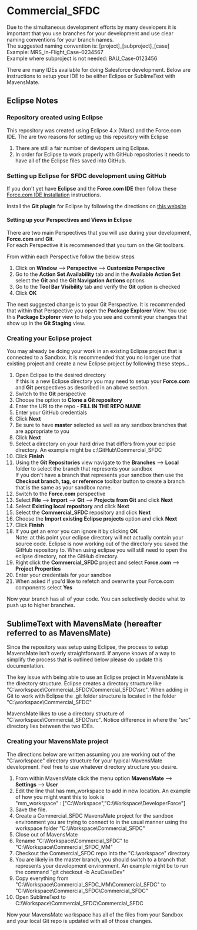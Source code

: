 # Commercial_SFDC

Due to the simultaneous development efforts by many developers it is important that you use branches for your development and use clear naming conventions for your branch names.  
The suggested naming convention is: [project]\_[subproject]\_[case]  
Example: MRS_In-Flight_Case-0234567  
Example where subproject is not needed: BAU_Case-0123456  


There are many IDEs available for doing Salesforce development.  Below are instructions to setup your IDE to be either Eclipse or SublimeText with MavensMate.  

## Eclipse Notes

### Repository created using Eclipse
This repository was created using Eclipse 4.x (Mars) and the Force.com IDE.  The are two reasons for setting up this repository with Eclipse  
1. There are still a fair number of devlopers using Eclipse.  
2. In order for Eclipse to work properly with GitHub repositories it needs to have all of the Eclipse files saved into GitHub.  

### Setting up Eclipse for SFDC development using GitHub
If you don't yet have **Eclipse** and the **Force.com IDE** then follow these [Force.com IDE Installation](https://developer.salesforce.com/page/Force.com_IDE_Installation) instructions.  

Install the **Git plugin** for Eclipse by following the directions on [this website](http://www.vogella.com/tutorials/EclipseGit/article.html#eclipseinstallationgit)  

#### Setting up your **Perspectives** and **Views** in Eclipse
There are two main Perspectives that you will use during your development, **Force.com** and **Git**.  
For each Perspective it is recommended that you turn on the Git toolbars.  

From within each Perspective follow the below steps  
1. Click on **Window** --> **Perspective** --> **Customize Perspective**  
2. Go to the **Action Set Availability** tab and in the **Available Action Set** select the **Git** and the **Git Navigation Actions** options  
3. Go to the **Tool Bar Visibility** tab and verify the **Git** option is checked  
4. Click **OK**  

The next suggested change is to your Git Perspective.  It is recommended that within that Perspective you open the **Package Explorer** View.  You use this **Package Explorer** view to help you see and commit your changes that show up in the **Git Staging** view.


### Creating your Eclipse project
You may already be doing your work in an existing Eclipse project that is connected to a Sandbox.  It is recommended that you no longer use that existing project and create a new Eclipse project by following these steps...  
1. Open Eclipse to the desired directory  
If this is a new Eclipse directory you may need to setup your **Force.com** and **Git** perspectives as described in an above section.  
2. Switch to the **Git** perspective  
3. Choose the option to **Clone a Git repository**  
4. Enter the URI to the repo - **FILL IN THE REPO NAME**  
5. Enter your GitHub credentials  
6. Click **Next**  
7. Be sure to have **master** selected as well as any sandbox branches that are appropriate to you  
8. Click **Next**  
9. Select a directory on your hard drive that differs from your eclipse directory.  An example might be c:\GitHub\Commercial_SFDC  
10. Click **Finish**  
11. Using the **Git Repositories** view navigate to the **Branches** --> **Local** folder to select the branch that represents your sandbox  
If you don't have a branch that represents your sandbox then use the **Checkout branch, tag, or reference** toolbar button to create a branch that is the same as your sandbox name.  
12. Switch to the **Force.com** perspective  
13. Select **File** --> **Import** --> **Git** --> **Projects from Git** and click **Next**  
14. Select **Existing local repository** and click **Next**  
15. Select the **Commercial_SFDC** repository and click **Next**  
16. Choose the **Import existing Eclipse projects** option and click **Next**  
17. Click **Finish**  
18. If you get an error you can ignore it by clicking **OK**  
Note: at this point your eclipse directory will not actually contain your source code.  Eclipse is now working out of the directory you saved the GitHub repository to.  When using eclipse you will still need to open the eclipse directory, not the GitHub directory.
19. Right click the **Commercial_SFDC** project and select **Force.com** --> **Project Properties**  
20. Enter your credentials for your sandbox  
21. When asked if you'd like to refetch and overwrite your Force.com components select **Yes**  

Now your branch has all of your code.  You can selectively decide what to push up to higher branches.

## SublimeText with MavensMate (hereafter referred to as MavensMate)  
Since the repository was setup using Eclipse, the process to setup MavensMate isn't overly straightforward.  If anyone knows of a way to simplify the process that is outlined below please do update this documentation.  

The key issue with being able to use an Eclipse project in MavensMate is the directory structure.  Eclipse creates a directory structure like "C:\workspace\Commercial_SFDC\Commercial_SFDC\src".  When adding in Git to work with Eclipse the .git folder structure is located in the folder "C:\workspace\Commercial_SFDC"  

MavensMate likes to use a directory structure of "C:\workspace\Commercial_SFDC\src".  Notice difference in where the "src" directory lies between the two IDEs.  

### Creating your MavensMate project
The directions below are written assuming you are working out of the "C:\workspace" directory structure for your typical MavensMate development.  Feel free to use whatever directory structure you desire.

1. From within MavensMate click the menu option **MavensMate** --> **Settings** --> **User**  
2. Edit the line that has mm_workspace to add in new location.  An example of how you might want this to look is  
"mm_workspace" : ["C:\\Workspace","C:\\Workspace\\DeveloperForce"]  
3. Save the file.  
4. Create a Commercial_SFDC MavensMate project for the sandbox environment you are trying to connect to in the usual manner using the workspace folder "C:\\Workspace\\Commercial_SFDC"  
5. Close out of MavensMate  
6. Rename "C:\Workspace\Commercial_SFDC" to "C:\Workspace\Commercial_SFDC_MM"
7. Checkout the Commercial_SFDC repo into the "C:\workspace" directory
8. You are likely in the master branch, you should switch to a branch that represents your development environment.  An example might be to run the command "git checkout -b AcuCaseDev"  
9. Copy everything from "C:\Workspace\Commercial_SFDC_MM\Commercial_SFDC" to "C:\Workspace\Commercial_SFDC\Commercial_SFDC"  
10. Open SublimeText to C:\Workspace\Commercial_SFDC\Commercial_SFDC  

Now your MavensMate workspace has all of the files from your Sandbox and your local Git repo is updated with all of those changes.
